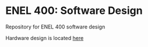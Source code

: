 # ENEL 400: Software Design
Repository for ENEL 400 software design

Hardware design is located
[
here
](https://github.com/awsmit07/ENEL_400-hardware_design)
